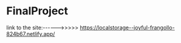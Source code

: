 # FinalProject
link to the site:------>>>>> https://localstorage--joyful-frangollo-824b67.netlify.app/
